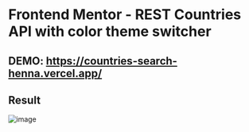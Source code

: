 # Frontend Mentor - REST Countries API with color theme switcher

## DEMO: https://countries-search-henna.vercel.app/

## Result

![image](https://user-images.githubusercontent.com/8785633/118916131-f8765380-b8f3-11eb-8bcd-f93536264e1c.png)


